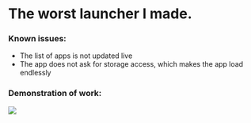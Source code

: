 # The worst launcher I made.

### Known issues:
- The list of apps is not updated live
- The app does not ask for storage access, which makes the app load endlessly

### Demonstration of work:
![](https://media.giphy.com/media/Z5WTqQqnX8nOABOhvB/giphy.gif)